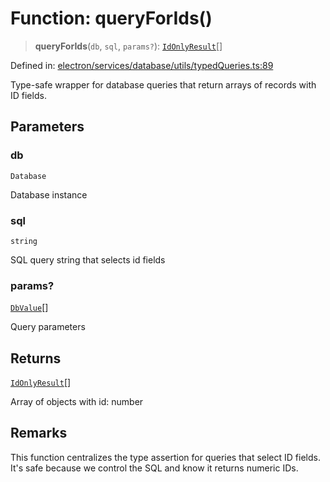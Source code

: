 # Function: queryForIds()

> **queryForIds**(`db`, `sql`, `params?`): [`IdOnlyResult`](../interfaces/IdOnlyResult.md)[]

Defined in: [electron/services/database/utils/typedQueries.ts:89](https://github.com/Nick2bad4u/Uptime-Watcher/blob/main/electron/services/database/utils/typedQueries.ts#L89)

Type-safe wrapper for database queries that return arrays of records with ID
fields.

## Parameters

### db

`Database`

Database instance

### sql

`string`

SQL query string that selects id fields

### params?

[`DbValue`](../../valueConverters/type-aliases/DbValue.md)[]

Query parameters

## Returns

[`IdOnlyResult`](../interfaces/IdOnlyResult.md)[]

Array of objects with id: number

## Remarks

This function centralizes the type assertion for queries that select ID
fields. It's safe because we control the SQL and know it returns numeric
IDs.
